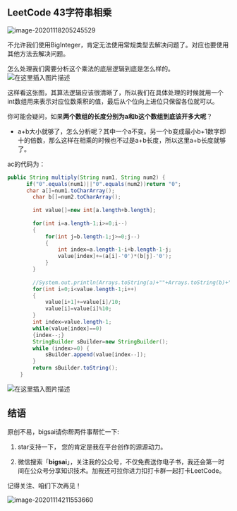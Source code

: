 

## LeetCode 43字符串相乘
![image-20201118205245529](https://bigsai.oss-cn-shanghai.aliyuncs.com/img/image-20201118205245529.png)



不允许我们使用BigInteger，肯定无法使用常规类型去解决问题了。对应也要使用其他方法去解决问题。

怎么处理我们需要分析这个乘法的底层逻辑到底是怎么样的。
![在这里插入图片描述](https://img-blog.csdnimg.cn/20201023201823410.png?x-oss-process=image/watermark,type_ZmFuZ3poZW5naGVpdGk,shadow_10,text_aHR0cHM6Ly9ibG9nLmNzZG4ubmV0L3FxXzQwNjkzMTcx,size_1,color_FFFFFF,t_70)


这样看这张图，其算法逻辑应该很清晰了，所以我们在具体处理的时候就用一个int数组用来表示对应位数乘积的值，最后从个位向上进位只保留各位就可以。

你可能会疑问，如果**两个数组的长度分别为a和b这个数组到底该开多大呢**？
- a+b大小就够了，怎么分析呢？其中一个a不变。另一个b变成最小b+1数字即十的倍数，那么这样在相乘的时候也不过是a+b长度，所以这里a+b长度就够了。

ac的代码为：

```java
public String multiply(String num1, String num2) {
      if("0".equals(num1)||"0".equals(num2))return "0";
      char a[]=num1.toCharArray();
		char b[]=num2.toCharArray();
		
		int value[]=new int[a.length+b.length];
		
		for(int i=a.length-1;i>=0;i--)
		{
			for(int j=b.length-1;j>=0;j--)
			{
				int index=a.length-1-i+b.length-1-j;
				value[index]+=(a[i]-'0')*(b[j]-'0');
			}
		}
	
		//System.out.println(Arrays.toString(a)+""+Arrays.toString(b)+" "+Arrays.toString(value));
		for(int i=0;i<value.length-1;i++)
		{
			value[i+1]+=value[i]/10;
			value[i]=value[i]%10;
		}
		int index=value.length-1;
		while(value[index]==0)
		{index--;}
		StringBuilder sBuilder=new StringBuilder();
		while (index>=0) {
			sBuilder.append(value[index--]);
		}
		return sBuilder.toString();
    }
```


![在这里插入图片描述](https://img-blog.csdnimg.cn/20201023195744740.png?x-oss-process=image/watermark,type_ZmFuZ3poZW5naGVpdGk,shadow_10,text_aHR0cHM6Ly9ibG9nLmNzZG4ubmV0L3FxXzQwNjkzMTcx,size_1,color_FFFFFF,t_70)

## 结语

原创不易，bigsai请你帮两件事帮忙一下:

1. star支持一下， 您的肯定是我在平台创作的源源动力。

2. 微信搜索「**bigsai**」，关注我的公众号，不仅免费送你电子书，我还会第一时间在公众号分享知识技术。加我还可拉你进力扣打卡群一起打卡LeetCode。

记得关注、咱们下次再见！

![image-20201114211553660](https://bigsai.oss-cn-shanghai.aliyuncs.com/img/image-20201122215000846.png)